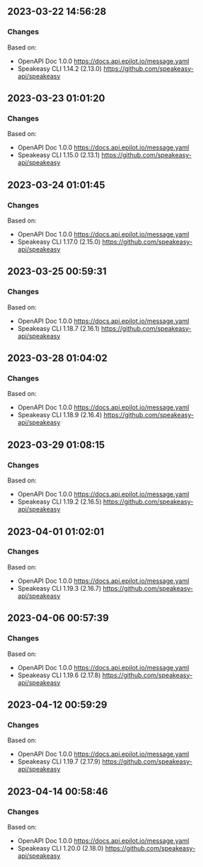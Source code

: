 

## 2023-03-22 14:56:28
### Changes
Based on:
- OpenAPI Doc 1.0.0 https://docs.api.epilot.io/message.yaml
- Speakeasy CLI 1.14.2 (2.13.0) https://github.com/speakeasy-api/speakeasy

## 2023-03-23 01:01:20
### Changes
Based on:
- OpenAPI Doc 1.0.0 https://docs.api.epilot.io/message.yaml
- Speakeasy CLI 1.15.0 (2.13.1) https://github.com/speakeasy-api/speakeasy

## 2023-03-24 01:01:45
### Changes
Based on:
- OpenAPI Doc 1.0.0 https://docs.api.epilot.io/message.yaml
- Speakeasy CLI 1.17.0 (2.15.0) https://github.com/speakeasy-api/speakeasy

## 2023-03-25 00:59:31
### Changes
Based on:
- OpenAPI Doc 1.0.0 https://docs.api.epilot.io/message.yaml
- Speakeasy CLI 1.18.7 (2.16.1) https://github.com/speakeasy-api/speakeasy

## 2023-03-28 01:04:02
### Changes
Based on:
- OpenAPI Doc 1.0.0 https://docs.api.epilot.io/message.yaml
- Speakeasy CLI 1.18.9 (2.16.4) https://github.com/speakeasy-api/speakeasy

## 2023-03-29 01:08:15
### Changes
Based on:
- OpenAPI Doc 1.0.0 https://docs.api.epilot.io/message.yaml
- Speakeasy CLI 1.19.2 (2.16.5) https://github.com/speakeasy-api/speakeasy

## 2023-04-01 01:02:01
### Changes
Based on:
- OpenAPI Doc 1.0.0 https://docs.api.epilot.io/message.yaml
- Speakeasy CLI 1.19.3 (2.16.7) https://github.com/speakeasy-api/speakeasy

## 2023-04-06 00:57:39
### Changes
Based on:
- OpenAPI Doc 1.0.0 https://docs.api.epilot.io/message.yaml
- Speakeasy CLI 1.19.6 (2.17.8) https://github.com/speakeasy-api/speakeasy

## 2023-04-12 00:59:29
### Changes
Based on:
- OpenAPI Doc 1.0.0 https://docs.api.epilot.io/message.yaml
- Speakeasy CLI 1.19.7 (2.17.9) https://github.com/speakeasy-api/speakeasy

## 2023-04-14 00:58:46
### Changes
Based on:
- OpenAPI Doc 1.0.0 https://docs.api.epilot.io/message.yaml
- Speakeasy CLI 1.20.0 (2.18.0) https://github.com/speakeasy-api/speakeasy